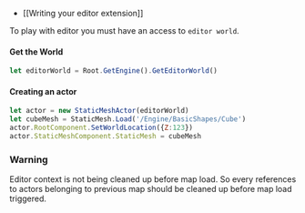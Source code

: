 - [[Writing your editor extension]]

To play with editor you must have an access to `editor world`.

#### Get the World
```js
let editorWorld = Root.GetEngine().GetEditorWorld()
```

#### Creating an actor
```js
let actor = new StaticMeshActor(editorWorld)
let cubeMesh = StaticMesh.Load('/Engine/BasicShapes/Cube')
actor.RootComponent.SetWorldLocation({Z:123})
actor.StaticMeshComponent.StaticMesh = cubeMesh
```

### Warning
Editor context is not being cleaned up before map load. So every references to actors belonging to previous map should be cleaned up before map load triggered.
